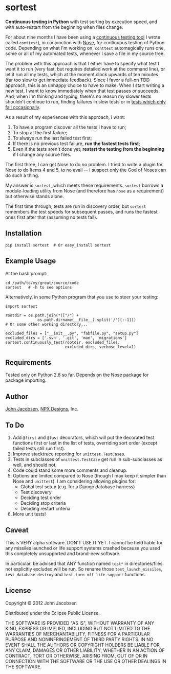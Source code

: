 # sortest

**Continuous testing in Python** with test sorting by execution speed,
  and with auto-restart from the beginning when files change.

For about nine months I have been using a [continuous testing
tool](https://github.com/eigenhombre/continuous-testing-helper/) I
wrote called `conttest`), in conjunction with
[Nose](https://nose.readthedocs.org/en/latest/), for continuous
testing of Python code.  Depending on what I'm working on, 
`conttest` automagically runs one, some or all of my automated tests,
whenever I save a file in my source tree.

The problem with this approach is that I either have to specify what
test I want it to run (very fast, but requires detailed work at the
command line), or let it run all my tests, which at the moment clock
upwards of ten minutes (far too slow to get immediate feedback). Since
I favor a full-on TDD approach, this is an unhappy choice to have to
make. When I start writing a new test, I want to know immediately when
that test passes or succeeds. And, when I'm thinking and typing,
there's no reason my slower tests shouldn't continue to run, finding
failures in slow tests or in [tests which only fail
occasionally](http://stackoverflow.com/questions/13611658/repeated-single-or-multiple-tests-with-nose).


As a result of my experiences with
this approach, I want:

1. To have a program discover all the tests I have to run;
1. To stop at the first failure;
1. To always run the last failed test first;
1. If there is no previous test failure, **run the fastest tests first**;
1. Even if the tests aren't done yet, **restart the testing from the
   beginning** if I change any source files.

The first three, I can get Nose to do no problem.  I tried to write a
plugin for Nose to do Items 4 and 5, to no avail -- I suspect only
the God of Noses can do such a thing.

My answer is `sortest`, which meets these requirements.  `sortest`
borrows a module-loading utility from Nose (and therefore has `nose`
as a requirement) but otherwise stands alone.

The first time through, tests are run in discovery order, but `sortest`
remembers the test speeds for subsequent passes, and runs the fastest
ones first after that (assuming no tests fail).

## Installation

    pip install sortest  # Or easy_install sortest

## Example Usage

At the bash prompt:

    cd /path/to/my/great/source/code
    sortest   # -h to see options

Alternatively, in some Python program that you use to steer your testing:

    import sortest

    rootdir = os.path.join(*(["/"] +
                  os.path.dirname(__file__).split('/')[:-1]))
    # Or some other working directory...

    excluded_files = ["__init__.py", "fabfile.py", "setup.py"]
    excluded_dirs = ['.svn', '.git', 'man', 'migrations']
    sortest.continuously_test(rootdir, excluded_files,
                              excluded_dirs, verbose_level=1)

## Requirements

Tested only on Python 2.6 so far.  Depends on the Nose package for package importing.

## Author

[John Jacobsen](http://eigenhombre.com), [NPX Designs](http://npxdesigns.com), Inc.

## To Do

1. Add `@first` and `@last` decorators, which will put the decorated
test functions first or last in the list of tests, overriding sort
order (except failed tests still run first).
1. Improve stacktrace reporting for `unittest.TestCase`s.
1. Tests in subclasses of `unittest.TestCase` get run in sub-subclasses as well, and should not.
1. Code could stand some more comments and cleanup.
1. Options are limited compared to Nose (though I may keep it simpler
than Nose and `unittest`). I am considering allowing plugins for:
    - Global test setup (e.g. for a Django database harness)
    - Test discovery
    - Deciding test order
    - Deciding stop criteria
    - Deciding restart criteria
1. More unit tests!


## Caveat

This is VERY alpha software.  DON'T USE IT YET.  I cannot be held
liable for any missiles launched or life support systems crashed
because you used this completely unsupported and brand-new software.

In particular, be advised that ANY function named `test*` in
directories/files not explicitly excluded will be run. So rename
those `test_launch_missiles`, `test_database_destroy` and
`test_turn_off_life_support` functions.

## License

Copyright © 2012 John Jacobsen

Distributed under the Eclipse Public License.

THE SOFTWARE IS PROVIDED "AS IS", WITHOUT WARRANTY OF ANY KIND,
EXPRESS OR IMPLIED, INCLUDING BUT NOT LIMITED TO THE WARRANTIES OF
MERCHANTABILITY, FITNESS FOR A PARTICULAR PURPOSE AND NONINFRINGEMENT
OF THIRD PARTY RIGHTS. IN NO EVENT SHALL THE AUTHORS OR COPYRIGHT
HOLDERS BE LIABLE FOR ANY CLAIM, DAMAGES OR OTHER LIABILITY, WHETHER
IN AN ACTION OF CONTRACT, TORT OR OTHERWISE, ARISING FROM, OUT OF OR
IN CONNECTION WITH THE SOFTWARE OR THE USE OR OTHER DEALINGS IN THE
SOFTWARE.
